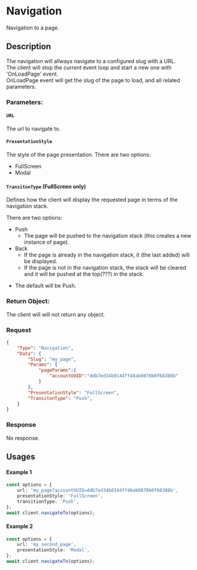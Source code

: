 # Navigation
Navigation to a page.

## Description
The navigation will allways navigate to a configured slug with a URL.\
The client will stop the current event loop and start a new one with 'OnLoadPage' event.\
OnLoadPage event will get the slug of the page to load, and all related parameters.


### Parameters:

#### ```URL```
The url to navigate to.
#### ```PresentationStyle```
The style of the page presentation.
There are two options:
* FullScreen
* Modal

#### ```TransitonType```  (FullScreen only)
Defines how the client will display the requested page in terms of the navigation stack. 

There are two options:
* Push 
    - The page will be pushed to the navigation stack (this creates a new instance of page).
* Back 
    - If the page is already in the navigation stack, it (the last added) will be displayed.
    - If the page is not in the navigation stack, the stack will be cleared and it will be pushed at the top(???) in the stack.

- The default will be Push.




### Return Object:
The client will will not return any object.

### Request 
```json
{
    "Type": "Navigation",
    "Data": {
        "Slug": "my_page",
        "Params": { 
            "pageParams":{
                "accountUUID":"ddb7ed34b0144ff48ab0878b0f68388b"
            }
        },
        "PresentationStyle": "FullScreen",
        "TransitonType": "Push",
    }    
}
```
### Response
No response.

## Usages

#### Example 1
```typescript
const options = {
    url: 'my_page?accountUUID=ddb7ed34b0144ff48ab0878b0f68388b',
    presentationStyle: 'FullScreen',
    transitionType: 'Push',
};
await client.navigateTo(options);
```

#### Example 2
```typescript
const options = {
    url: 'my_second_page',
    presentationStyle: 'Modal',
};
await client.navigateTo(options);
```